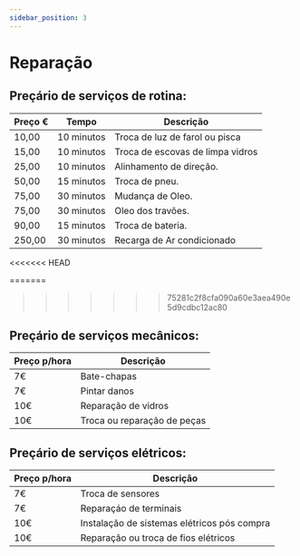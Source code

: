 ```yaml
---
sidebar_position: 3
---
```


# Reparação


## Preçário de serviços de rotina:

|  Preço € | Tempo | Descrição |
| ------  | ----------- | --------- |
| 10,00 | 10 minutos | Troca de luz de farol ou pisca|
| 15,00 | 10 minutos | Troca de escovas de limpa vidros |
| 25,00  | 10 minutos | Alinhamento de direção.|
| 50,00  | 15 minutos | Troca de pneu. |
| 75,00  | 30 minutos |Mudança de Oleo. |
| 75,00  | 30 minutos |Oleo dos travões.|
| 90,00 | 15 minutos | Troca de bateria. |
| 250,00 | 30 minutos |Recarga de Ar condicionado|

<<<<<<< HEAD

=======
 
>>>>>>> 75281c2f8cfa090a60e3aea490e5d9cdbc12ac80
## Preçário de serviços mecânicos:

| Preço p/hora | Descrição |
| ---|---|
| 7€ | Bate-chapas |
| 7€ | Pintar danos |
| 10€ | Reparação de vidros |
| 10€ | Troca ou reparação de peças |


## Preçário de serviços elétricos:

| Preço p/hora | Descrição |
| ---|---|
| 7€ | Troca de sensores |
| 7€ | Reparaçáo de terminais |
| 10€ | Instalação de sistemas elétricos pós compra |
| 10€ | Reparação ou troca de fios elétricos |